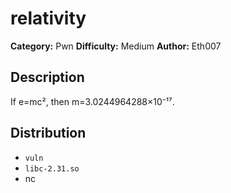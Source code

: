 # relativity
**Category:** Pwn
**Difficulty:** Medium
**Author:** Eth007

## Description

If e=mc², then m=3.0244964288×10⁻¹⁷.

## Distribution

- `vuln`
- `libc-2.31.so`
- nc
